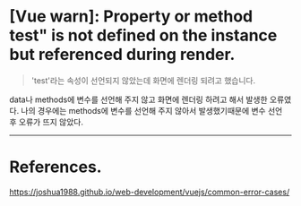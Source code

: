 # [Vue warn]: Property or method test" is not defined on the instance but referenced during render.
> 'test'라는 속성이 선언되지 않았는데 화면에 렌더링 되려고 했습니다.

data나 methods에 변수를 선언해 주지 않고 화면에 렌더링 하려고 해서 발생한 오류였다.
나의 경우에는 methods에 변수를 선언해 주지 않아서 발생했기때문에 변수 선언 후 오류가 뜨지 않았다. 

---
# References.
<https://joshua1988.github.io/web-development/vuejs/common-error-cases/>
